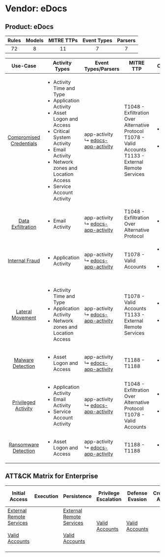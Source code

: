 Vendor: eDocs
=============
Product: eDocs
--------------
| Rules | Models | MITRE TTPs | Event Types | Parsers |
|:-----:|:------:|:----------:|:-----------:|:-------:|
|  72   |   8    |     11     |      7      |    7    |

|                                 Use-Case                                  | Activity Types                                                                                                                                                                                                                           | Event Types/Parsers                                                                          | MITRE TTP                                                                                                        | Content                                              |
|:-------------------------------------------------------------------------:| ---------------------------------------------------------------------------------------------------------------------------------------------------------------------------------------------------------------------------------------- | -------------------------------------------------------------------------------------------- | ---------------------------------------------------------------------------------------------------------------- | ---------------------------------------------------- |
| [Compromised Credentials](../UseCases/usecase_compromised_credentials.md) | <ul><li>Activity Time  and Type</li><li>Application Activity</li><li>Asset Logon and Access</li><li>Critical System Activity</li><li>Email Activity</li><li>Network zones and Location Access</li><li>Service Account Activity</li></ul> |  app-activity<br> ↳ [edocs-app-activity](../Parsers/parserContent_edocs-app-activity.md)<br> | T1048 - Exfiltration Over Alternative Protocol<br>T1078 - Valid Accounts<br>T1133 - External Remote Services<br> | <ul><li>39 Rules</li></ul><ul><li>5 Models</li></ul> |
|       [Data Exfiltration](../UseCases/usecase_data_exfiltration.md)       | <ul><li>Email Activity</li></ul>                                                                                                                                                                                                         |  app-activity<br> ↳ [edocs-app-activity](../Parsers/parserContent_edocs-app-activity.md)<br> | T1048 - Exfiltration Over Alternative Protocol<br>                                                               | <ul><li>3 Rules</li></ul>                            |
|          [Internal Fraud](../UseCases/usecase_internal_fraud.md)          | <ul><li>Application Activity</li></ul>                                                                                                                                                                                                   |  app-activity<br> ↳ [edocs-app-activity](../Parsers/parserContent_edocs-app-activity.md)<br> | T1078 - Valid Accounts<br>                                                                                       | <ul><li>13 Rules</li></ul><ul><li>1 Models</li></ul> |
|        [Lateral Movement](../UseCases/usecase_lateral_movement.md)        | <ul><li>Activity Time  and Type</li><li>Application Activity</li><li>Network zones and Location Access</li></ul>                                                                                                                         |  app-activity<br> ↳ [edocs-app-activity](../Parsers/parserContent_edocs-app-activity.md)<br> | T1078 - Valid Accounts<br>T1133 - External Remote Services<br>                                                   | <ul><li>6 Rules</li></ul><ul><li>1 Models</li></ul>  |
|       [Malware Detection](../UseCases/usecase_malware_detection.md)       | <ul><li>Asset Logon and Access</li></ul>                                                                                                                                                                                                 |  app-activity<br> ↳ [edocs-app-activity](../Parsers/parserContent_edocs-app-activity.md)<br> | T1188 - T1188<br>                                                                                                | <ul><li>3 Rules</li></ul>                            |
|     [Privileged Activity](../UseCases/usecase_privileged_activity.md)     | <ul><li>Application Activity</li><li>Email Activity</li><li>Service Account Activity</li></ul>                                                                                                                                           |  app-activity<br> ↳ [edocs-app-activity](../Parsers/parserContent_edocs-app-activity.md)<br> | T1048 - Exfiltration Over Alternative Protocol<br>T1078 - Valid Accounts<br>                                     | <ul><li>5 Rules</li></ul><ul><li>1 Models</li></ul>  |
|    [Ransomware Detection](../UseCases/usecase_ransomware_detection.md)    | <ul><li>Asset Logon and Access</li></ul>                                                                                                                                                                                                 |  app-activity<br> ↳ [edocs-app-activity](../Parsers/parserContent_edocs-app-activity.md)<br> | T1188 - T1188<br>                                                                                                | <ul><li>3 Rules</li></ul>                            |

ATT&CK Matrix for Enterprise
----------------------------
| Initial Access                                                                                                                                   | Execution | Persistence                                                                                                                                      | Privilege Escalation                                                | Defense Evasion                                                     | Credential Access | Discovery | Lateral Movement | Collection | Command and Control | Exfiltration                                                                                | Impact |
| ------------------------------------------------------------------------------------------------------------------------------------------------ | --------- | ------------------------------------------------------------------------------------------------------------------------------------------------ | ------------------------------------------------------------------- | ------------------------------------------------------------------- | ----------------- | --------- | ---------------- | ---------- | ------------------- | ------------------------------------------------------------------------------------------- | ------ |
| [External Remote Services](https://attack.mitre.org/techniques/T1133)<br><br>[Valid Accounts](https://attack.mitre.org/techniques/T1078)<br><br> |           | [External Remote Services](https://attack.mitre.org/techniques/T1133)<br><br>[Valid Accounts](https://attack.mitre.org/techniques/T1078)<br><br> | [Valid Accounts](https://attack.mitre.org/techniques/T1078)<br><br> | [Valid Accounts](https://attack.mitre.org/techniques/T1078)<br><br> |                   |           |                  |            |                     | [Exfiltration Over Alternative Protocol](https://attack.mitre.org/techniques/T1048)<br><br> |        |